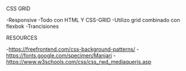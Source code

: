  CSS GRID

-Responsive
-Todo con HTML Y CSS-GRID
-Utilizo grid combinado con flexbok
-Trancisiones

 RESOURCES

-https://freefrontend.com/css-background-patterns/
-https://fonts.google.com/specimen/Manjari
-https://www.w3schools.com/css/css_rwd_mediaqueris.asp


